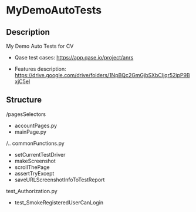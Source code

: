 # MyDemoAutoTests
## Description
My Demo Auto Tests for CV

- Qase test cases:
https://app.qase.io/project/anrs

- Features description:
https://drive.google.com/drive/folders/1NpBQc2GmGjbSXbCIjqr52ipP9BxjC5el

## Structure
/pagesSelectors
- accountPages.py
- mainPage.py

/..
commonFunctions.py
- setCurrentTestDriver
- makeScreenshot
- scrollThePage
- assertTryExcept
- saveURLScreenshotInfoToTestReport

test_Authorization.py
- test_SmokeRegisteredUserCanLogin